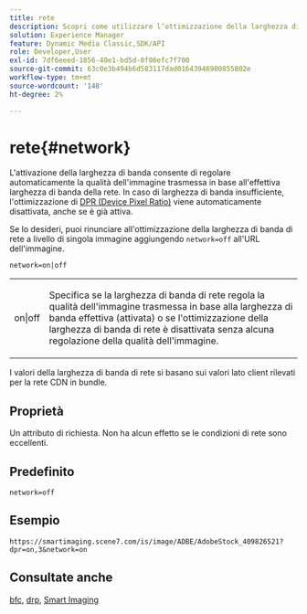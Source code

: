 ```yaml
---
title: rete
description: Scopri come utilizzare l’ottimizzazione della larghezza di banda di rete per regolare la qualità dell’immagine fornita in base alla larghezza di banda effettiva della rete.
solution: Experience Manager
feature: Dynamic Media Classic,SDK/API
role: Developer,User
exl-id: 7df6eeed-1856-40e1-bd5d-8f06efc7f700
source-git-commit: 63c0e3b494b6d583117dad01643946900855802e
workflow-type: tm+mt
source-wordcount: '148'
ht-degree: 2%

---
```


# rete{#network}

L&#39;attivazione della larghezza di banda consente di regolare automaticamente la qualità dell&#39;immagine trasmessa in base all&#39;effettiva larghezza di banda della rete. In caso di larghezza di banda insufficiente, l&#39;ottimizzazione di [DPR (Device Pixel Ratio)](/help/aem-is-ir-api/is-api/http-ref/image-serving-api-ref/c-http-protocol-reference/c-command-reference/r-dpr.md) viene automaticamente disattivata, anche se è già attiva.

Se lo desideri, puoi rinunciare all&#39;ottimizzazione della larghezza di banda di rete a livello di singola immagine aggiungendo `network=off` all&#39;URL dell&#39;immagine.

`network=on|off`

<table id="simpletable_2D23B1B282CD4216AB5BE7E7430D1B3F"> 
 <tr class="strow"> 
  <td class="stentry"> <p> <span class="codeph"> on|off </span> </p> </td> 
  <td class="stentry"> <p>Specifica se la larghezza di banda di rete regola la qualità dell'immagine trasmessa in base alla larghezza di banda effettiva (attivata) o se l'ottimizzazione della larghezza di banda di rete è disattivata senza alcuna regolazione della qualità dell'immagine.</p> </td> 
 </tr> 
</table>

I valori della larghezza di banda di rete si basano sui valori lato client rilevati per la rete CDN in bundle.

## Proprietà

Un attributo di richiesta. Non ha alcun effetto se le condizioni di rete sono eccellenti.

## Predefinito

`network=off`

## Esempio

`https://smartimaging.scene7.com/is/image/ADBE/AdobeStock_409826521?dpr=on,3&network=on`

## Consultate anche

[bfc](/help/aem-is-ir-api/is-api/http-ref/image-serving-api-ref/c-http-protocol-reference/c-command-reference/r-bfc.md), [drp](/help/aem-is-ir-api/is-api/http-ref/image-serving-api-ref/c-http-protocol-reference/c-command-reference/r-dpr.md), [Smart Imaging](https://experienceleague.adobe.com/docs/experience-manager-cloud-service/content/assets/dynamicmedia/imaging-faq.html?lang=it)
